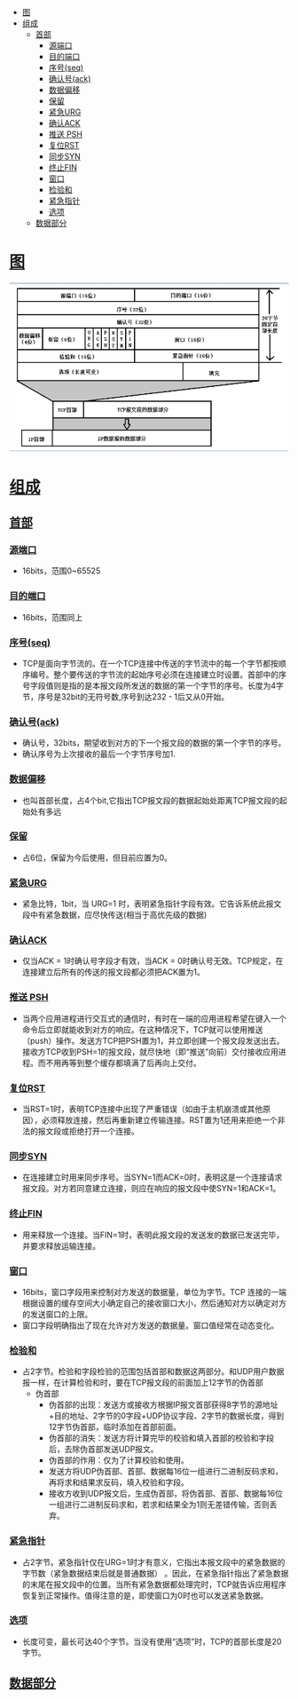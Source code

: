 
* [<a href="#">图</a>](#图)
* [<a href="#">组成</a>](#组成)
  * [<a href="#">首部</a>](#首部)
    * [<a href="#">源端口</a>](#源端口)
    * [<a href="#">目的端口</a>](#目的端口)
    * [<a href="#">序号(seq)</a>](#序号seq)
    * [<a href="#">确认号(ack)</a>](#确认号ack)
    * [<a href="#">数据偏移</a>](#数据偏移)
    * [<a href="#">保留</a>](#保留)
    * [<a href="#">紧急URG</a>](#紧急urg)
    * [<a href="#">确认ACK</a>](#确认ack)
    * [<a href="#">推送 PSH</a>](#推送-psh)
    * [<a href="#">复位RST</a>](#复位rst)
    * [<a href="#">同步SYN</a>](#同步syn)
    * [<a href="#">终止FIN</a>](#终止fin)
    * [<a href="#">窗口</a>](#窗口)
    * [<a href="#">检验和</a>](#检验和)
    * [<a href="#">紧急指针</a>](#紧急指针)
    * [<a href="#">选项</a>](#选项)
  * [<a href="#">数据部分</a>](#数据部分)


# [图](#)
![img.png](../img/计算机网络/TCP报文.png)

# [组成](#)
## [首部](#)
### [源端口](#)
  - 16bits，范围0~65525
### [目的端口](#)
  - 16bits，范围同上

### [序号(seq)](#)
  - TCP是面向字节流的。在一个TCP连接中传送的字节流中的每一个字节都按顺序编号。整个要传送的字节流的起始序号必须在连接建立时设置。首部中的序号字段值则是指的是本报文段所发送的数据的第一个字节的序号。长度为4字节，序号是32bit的无符号数,序号到达232 - 1后又从0开始。
### [确认号(ack)](#)
  - 确认号，32bits，期望收到对方的下一个报文段的数据的第一个字节的序号。
  - 确认序号为上次接收的最后一个字节序号加1.
### [数据偏移](#)
  - 也叫首部长度，占4个bit,它指出TCP报文段的数据起始处距离TCP报文段的起始处有多远
### [保留](#)
  - 占6位，保留为今后使用，但目前应置为0。
### [紧急URG](#)
  - 紧急比特，1bit，当 URG=1 时，表明紧急指针字段有效。它告诉系统此报文段中有紧急数据，应尽快传送(相当于高优先级的数据)
### [确认ACK](#)
  - 仅当ACK = 1时确认号字段才有效，当ACK = 0时确认号无效。TCP规定，在连接建立后所有的传送的报文段都必须把ACK置为1。
### [推送 PSH](#)
  - 当两个应用进程进行交互式的通信时，有时在一端的应用进程希望在键入一个命令后立即就能收到对方的响应。在这种情况下，TCP就可以使用推送（push）操作。发送方TCP把PSH置为1，并立即创建一个报文段发送出去。接收方TCP收到PSH=1的报文段，就尽快地（即“推送”向前）交付接收应用进程。而不用再等到整个缓存都填满了后再向上交付。
### [复位RST](#)
  - 当RST=1时，表明TCP连接中出现了严重错误（如由于主机崩溃或其他原因），必须释放连接，然后再重新建立传输连接。RST置为1还用来拒绝一个非法的报文段或拒绝打开一个连接。
### [同步SYN](#)
  - 在连接建立时用来同步序号。当SYN=1而ACK=0时，表明这是一个连接请求报文段。对方若同意建立连接，则应在响应的报文段中使SYN=1和ACK=1。
### [终止FIN](#)
  - 用来释放一个连接。当FIN=1时，表明此报文段的发送发的数据已发送完毕，并要求释放运输连接。
### [窗口](#)
  - 16bits，窗口字段用来控制对方发送的数据量，单位为字节。TCP 连接的一端根据设置的缓存空间大小确定自己的接收窗口大小，然后通知对方以确定对方的发送窗口的上限。
  - 窗口字段明确指出了现在允许对方发送的数据量。窗口值经常在动态变化。
### [检验和](#)
  - 占2字节。检验和字段检验的范围包括首部和数据这两部分。和UDP用户数据报一样，在计算检验和时，要在TCP报文段的前面加上12字节的伪首部
    - 伪首部
      - 伪首部的出现：发送方或接收方根据IP报文首部获得8字节的源地址+目的地址、2字节的0字段+UDP协议字段、2字节的数据长度，得到12字节伪首部，临时添加在首部前面。
      - 伪首部的消失：发送方将计算完毕的校验和填入首部的校验和字段后，去除伪首部发送UDP报文。
      - 伪首部的作用：仅为了计算校验和使用。
      - 发送方将UDP伪首部、首部、数据每16位一组进行二进制反码求和，再将求和结果求反码，填入校验和字段。
      - 接收方收到UDP报文后，生成伪首部，将伪首部、首部、数据每16位一组进行二进制反码求和，若求和结果全为1则无差错传输，否则丢弃。
### [紧急指针](#)
  - 占2字节。紧急指针仅在URG=1时才有意义，它指出本报文段中的紧急数据的字节数（紧急数据结束后就是普通数据） 。因此，在紧急指针指出了紧急数据的末尾在报文段中的位置。当所有紧急数据都处理完时，TCP就告诉应用程序恢复到正常操作。值得注意的是，即使窗口为0时也可以发送紧急数据。
### [选项](#)
  - 长度可变，最长可达40个字节。当没有使用“选项”时，TCP的首部长度是20字节。
## [数据部分](#)